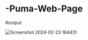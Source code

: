 # -Puma-Web-Page
#output

![Screenshot 2024-02-23 164431](https://github.com/madhupriyakamuni/-Puma-Web-Page/assets/159266275/fc917176-a599-4a0e-aa33-39c50656318c)
